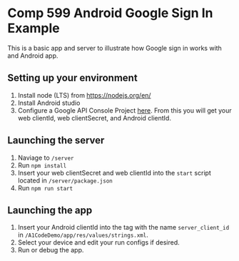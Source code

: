 # Comp 599 Android Google Sign In Example

This is a basic app and server to illustrate how Google sign in works with and Android app.

## Setting up your environment
1. Install node (LTS) from https://nodejs.org/en/
2. Install Android studio
3. Configure a Google API Console Project [here](https://developers.google.com/identity/sign-in/android/start-integrating#configure_a_project). From this you will get your web clientId, web clientSecret, and Android clientId.

## Launching the server
1. Naviage to `/server`
2. Run `npm install`
3. Insert your web clientSecret and web clientId into the `start` script located in `/server/package.json`
4. Run `npm run start`

## Launching the app
1. Insert your Android clientId into the tag with the name `server_client_id` in `/A1CodeDemo/app/res/values/strings.xml`.
2. Select your device and edit your run configs if desired.
3. Run or debug the app. 